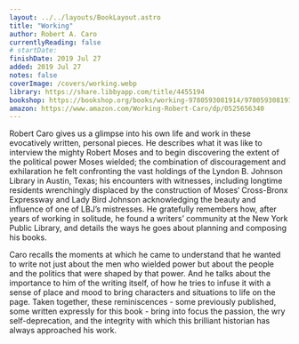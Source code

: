 ```yaml
---
layout: ../../layouts/BookLayout.astro
title: "Working"
author: Robert A. Caro
currentlyReading: false
# startDate:
finishDate: 2019 Jul 27
added: 2019 Jul 27
notes: false
coverImage: /covers/working.webp
library: https://share.libbyapp.com/title/4455194
bookshop: https://bookshop.org/books/working-9780593081914/9780593081914
amazon: https://www.amazon.com/Working-Robert-Caro/dp/0525656340
---
```


Robert Caro gives us a glimpse into his own life and work in these evocatively written, personal pieces. He describes what it was like to interview the mighty Robert Moses and to begin discovering the extent of the political power Moses wielded; the combination of discouragement and exhilaration he felt confronting the vast holdings of the Lyndon B. Johnson Library in Austin, Texas; his encounters with witnesses, including longtime residents wrenchingly displaced by the construction of Moses‘ Cross-Bronx Expressway and Lady Bird Johnson acknowledging the beauty and influence of one of LBJ’s mistresses. He gratefully remembers how, after years of working in solitude, he found a writers’ community at the New York Public Library, and details the ways he goes about planning and composing his books.

Caro recalls the moments at which he came to understand that he wanted to write not just about the men who wielded power but about the people and the politics that were shaped by that power. And he talks about the importance to him of the writing itself, of how he tries to infuse it with a sense of place and mood to bring characters and situations to life on the page. Taken together, these reminiscences - some previously published, some written expressly for this book - bring into focus the passion, the wry self-deprecation, and the integrity with which this brilliant historian has always approached his work.  
